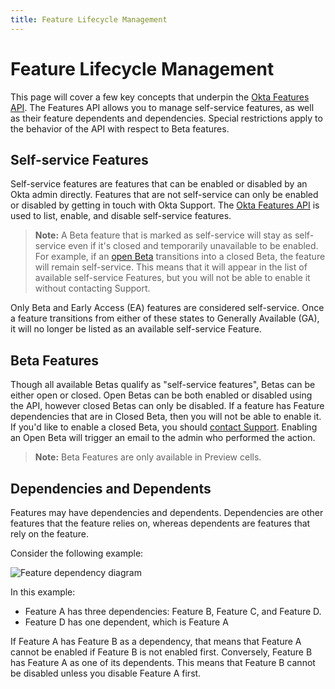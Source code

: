 ```yaml
---
title: Feature Lifecycle Management
---
```


# Feature Lifecycle Management

This page will cover a few key concepts that underpin the [Okta Features API](/docs/reference/api/features/). The Features API allows you to manage self-service features, as well as their feature dependents and dependencies. Special restrictions apply to the behavior of the API with respect to Beta features.

## Self-service Features

Self-service features are features that can be enabled or disabled by an Okta admin directly. Features that are not self-service can only be enabled or disabled by getting in touch with Okta Support. The [Okta Features API](/docs/reference/api/features/) is used to list, enable, and disable self-service features.

> **Note:** A Beta feature that is marked as self-service will stay as self-service even if it's closed and temporarily unavailable to be enabled. For example, if an [open Beta](#beta-features) transitions into a closed Beta, the feature will remain self-service. This means that it will appear in the list of available self-service Features, but you will not be able to enable it without contacting Support.

Only Beta and Early Access (EA) features are considered self-service. Once a feature transitions from either of these states to Generally Available (GA), it will no longer be listed as an available self-service Feature.

## Beta Features

Though all available Betas qualify as "self-service features", Betas can be either open or closed. Open Betas can be both enabled or disabled using the API, however closed Betas can only be disabled. If a feature has Feature dependencies that are in Closed Beta, then you will not be able to enable it. If you'd like to enable a closed Beta, you should [contact Support](https://support.okta.com). Enabling an Open Beta will trigger an email to the admin who performed the action.

> **Note:** Beta Features are only available in Preview cells.

## Dependencies and Dependents

Features may have dependencies and dependents. Dependencies are other features that the feature relies on, whereas dependents are features that rely on the feature.

Consider the following example:

<div class="half">

![Feature dependency diagram](/img/concepts/feature-relation.png)

</div>

<!-- Source for image. Generated using http://www.plantuml.com/plantuml/uml/

@startuml
skinparam monochrome true

object "Feature A" as featA
object "Feature B" as featB
object "Feature C" as featC
object "Feature D" as featD

featA ..> featB
featA ..> featC
featA ..> featD
@enduml

-->

In this example:

* Feature A has three dependencies: Feature B, Feature C, and Feature D.
* Feature D has one dependent, which is Feature A

If Feature A has Feature B as a dependency, that means that Feature A cannot be enabled if Feature B is not enabled first. Conversely, Feature B has Feature A as one of its dependents. This means that Feature B cannot be disabled unless you disable Feature A first.
